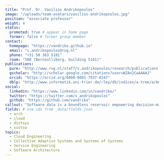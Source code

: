 ```yaml
---
title: "Prof. Dr. Vasilios Andrikopoulos"
image: "/uploads/team-avatars/vasilios-andrikopoulos.jpg"
position: "associate professor"
weight: 4
status:
  promoted: true # appear in home page
  former: false # former group member
contact:
  homepage: "https://vandriko.github.io"
  email: "v.andrikopoulos@rug.nl"
  phone: "+31 50 363 5181"
  room: "588 (Bernoulliborg, building 5161)"
publications:
  pure: "http://www.rug.nl/staff/v.andrikopoulos/research/publications.html"
  gscholar: "http://scholar.google.com/citations?user=WZAn2CwAAAAJ"
  orcid: "https://orcid.org/0000-0001-7937-0247"
  dblp: "http://www.informatik.uni-trier.de/~ley/db/indices/a-tree/a/Andrikopoulos:Vasilios.html"
social:
  linkedin: "https://www.linkedin.com/in/vandriko/"
  twitter: "https://twitter.com/v_andrikopoulos"
  github: "https://github.com/vandriko"
callout: "Software data is a boundless reservoir empowering decision-making with greater insight and navigating trade-offs relevant to society (e.g., fairness) and the software industry (e.g., developer productivity)."
fields: # use ids from _data/fields.json
  - arch
  - cloud
  - distsys
  - sustsw
topics:
  - Cloud Engineering
  - Collective Adaptive Systems and Systems of Systems
  - Service Engineering
  - Software Architecture
---
```

